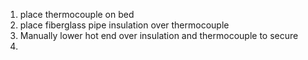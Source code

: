 


1. place thermocouple on bed
2. place fiberglass pipe insulation over thermocouple
3. Manually lower hot end over insulation and thermocouple to secure
4. 
<!--stackedit_data:
eyJoaXN0b3J5IjpbLTE4MzE5MDg1NjZdfQ==
-->